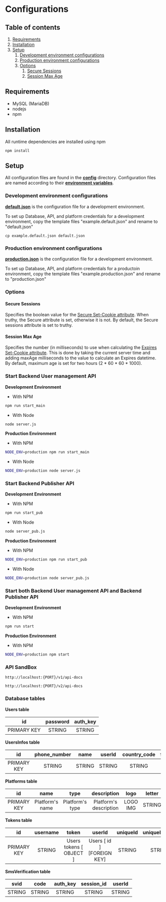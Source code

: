 # Configurations

## Table of contents

1. [Requirements](#requirements)
2. [Installation](#installation)
3. [Setup](#setup)
    1. [Development environment configurations](#development-environment-configurations)
    2. [Production environment configurations](#production-environment-configurations)
    3. [Options](#options)
        1. [Secure Sessions](#Secure-Sessions)
        2. [Session Max Age](#Session-Max-Age)


## Requirements
- MySQL (MariaDB)
- nodejs
- npm

## Installation
All runtime dependencies are installed using npm 
```
npm install
```
## Setup
All configuration files are found in the **[config](../config)** directory.
Configuration files are named according to their **[environment variables](https://github.com/lorenwest/node-config/wiki/Environment-Variables)**.

### Development environment configurations
**[default.json](../config/example.default.json)** is the configuration file for a development environment.

To set up Database, API, and platform credentials for a development environment, copy the template files "example.default.json" and rename to "default.json"

```
cp example.default.json default.json
```

### Production environment configurations
**[production.json](../config/example.production.json)** is the configuration file for a development environment.

To set up Database, API, and platform credentials for a productoin environment, copy the template files "example.production.json" and rename to "production.json"

### Options 
#### Secure Sessions
Specifies the boolean value for the [Secure Set-Cookie attribute](https://developer.mozilla.org/en-US/docs/Web/HTTP/Headers/Set-Cookie). When truthy, the Secure attribute is set, otherwise it is not. By default, the Secure sessions attribute is set to truthy.

#### Session Max Age
Specifies the number (in milliseconds) to use when calculating the [Expires Set-Cookie attribute](https://developer.mozilla.org/en-US/docs/Web/HTTP/Headers/Set-Cookie). This is done by taking the current server time and adding maxAge milliseconds to the value to calculate an Expires datetime. By default, maximum age is set for two hours (2 * 60 * 60 * 1000).
### Start Backend User management API
__Development Environment__
* With NPM
```bash
npm run start_main
```
* With Node
```bash
node server.js
```

__Production Environment__
* With NPM
```bash
NODE_ENV=production npm run start_main
```
* With Node
```bash
NODE_ENV=production node server.js
```
### Start Backend Publisher API
__Development Environment__
* With NPM
```bash
npm run start_pub
```
* With Node
```bash
node server_pub.js
```

__Production Environment__
* With NPM
```bash
NODE_ENV=production npm run start_pub
```
* With Node
```bash
NODE_ENV=production node server_pub.js
```
### Start both Backend User management API and Backend Publisher API
__Development Environment__
* With NPM
```bash
npm run start
```

__Production Environment__
* With NPM
```bash
NODE_ENV=production npm start
```
### API SandBox
```
http://localhost:{PORT}/v1/api-docs

http://localhost:{PORT}/v2/api-docs
```

### Database tables
__Users table__

|      id     | password | auth_key |
|:-----------:|:--------:|:--------:|
| PRIMARY KEY |  STRING  |  STRING  |

__UsersInfos table__

|      id     | phone_number |   name   |  userId  |  country_code  | full_phone_number | role | status |   iv   |
|:-----------:|:------------:|:--------:|:--------:|:--------------:|:-----------------:|:----:|:------:|:------:|
| PRIMARY KEY |    STRING    |  STRING  |  STRING  |     STRING     |       STRING      | ENUM |  ENUM  | STRING |

__Platforms table__

|      id     |       name      |       type      |       description      |   logo   |  letter  |
|:-----------:|:---------------:|:---------------:|:----------------------:|:--------:|:--------:|
| PRIMARY KEY | Platform's name | Platform's type | Platform's description | LOGO IMG |  STRING  |

__Tokens table__

|      id     |        username        |           token          |            userId           |           uniqueId           |         uniqueIdHash         |          platformId          |       iv      |
|:-----------:|:----------------------:|:------------------------:|:---------------------------:|:----------------------------:|:----------------------------:|:----------------------------:|:-------------:|
| PRIMARY KEY |         STRING         | Users tokens  [ OBJECT ] | Users [ id ]  [FOREIGN KEY] |            STRING            |            STRING            | Platform's[id] [FOREIGN KEY] | Encryption IV |

__SmsVerification table__

|  svid  |  code  | auth_key | session_id | userId |
|:------:|:------:|:--------:|:----------:|:------:|
| STRING | STRING |  STRING  |   STRING   | STRING |
